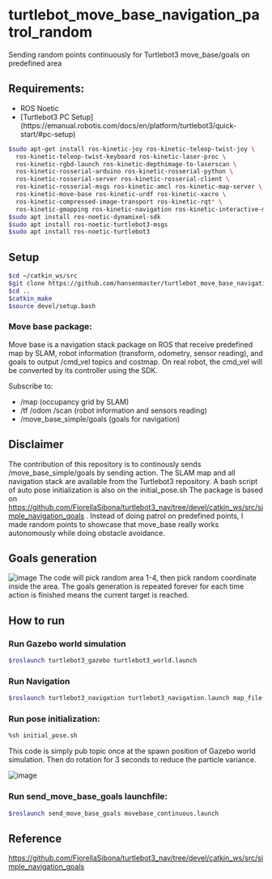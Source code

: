 # turtlebot_move_base_navigation_patrol_random
Sending random points continuously for Turtlebot3 move_base/goals on predefined area

## Requirements:

<ul>
  <li>ROS Noetic</li>
  <li>[Turtlebot3 PC Setup](https://emanual.robotis.com/docs/en/platform/turtlebot3/quick-start/#pc-setup)</li>
</ul> 

```bash
$sudo apt-get install ros-kinetic-joy ros-kinetic-teleop-twist-joy \
  ros-kinetic-teleop-twist-keyboard ros-kinetic-laser-proc \
  ros-kinetic-rgbd-launch ros-kinetic-depthimage-to-laserscan \
  ros-kinetic-rosserial-arduino ros-kinetic-rosserial-python \
  ros-kinetic-rosserial-server ros-kinetic-rosserial-client \
  ros-kinetic-rosserial-msgs ros-kinetic-amcl ros-kinetic-map-server \
  ros-kinetic-move-base ros-kinetic-urdf ros-kinetic-xacro \
  ros-kinetic-compressed-image-transport ros-kinetic-rqt* \
  ros-kinetic-gmapping ros-kinetic-navigation ros-kinetic-interactive-markers
$sudo apt install ros-noetic-dynamixel-sdk
$sudo apt install ros-noetic-turtlebot3-msgs
$sudo apt install ros-noetic-turtlebot3
```
## Setup
```bash
$cd ~/catkin_ws/src
$git clone https://github.com/hansenmaster/turtlebot_move_base_navigation_patrol_random
$cd ..
$catkin_make
$source devel/setup.bash
```

### Move base package:
Move base is a navigation stack package on ROS that receive predefined map by SLAM, robot information (transform, odometry, sensor reading), and goals to output /cmd_vel topics and costmap. On real robot, the cmd_vel will be converted by its controller using the SDK.

Subscribe to:
<ul>
  <li>/map (occupancy grid by SLAM)</li>
  <li>/tf /odom /scan (robot information and sensors reading) </li>
  <li>/move_base_simple/goals (goals for navigation) </li>
</ul> 

## Disclaimer
The contribution of this repository is to continously sends /move_base_simple/goals by sending action. The SLAM map and all navigation stack are available from the Turtlebot3 repository. A bash script of auto pose initialization is also on the initial_pose.sh
The package is based on https://github.com/FiorellaSibona/turtlebot3_nav/tree/devel/catkin_ws/src/simple_navigation_goals . Instead of doing patrol on predefined points, I made random points to showcase that move_base really works autonomously while doing obstacle avoidance.

## Goals generation
![image](https://user-images.githubusercontent.com/36762228/172047213-cc0de060-2b59-4a7c-ba01-c123bda5271c.png)
The code will pick random area 1-4, then pick random coordinate inside the area.
The goals generation is repeated forever for each time action is finished means the current target is reached.

## How to run
### Run Gazebo world simulation
```bash
$roslaunch turtlebot3_gazebo turtlebot3_world.launch
```
### Run Navigation
```bash
$roslaunch turtlebot3_navigation turtlebot3_navigation.launch map_file:=$HOME/map.yaml (change dir to map.yaml location)
```

### Run pose initialization:
```bash
%sh initial_pose.sh 
```
This code is simply pub topic once at the spawn position of Gazebo world simulation. Then do rotation for 3 seconds to reduce the particle variance.

![image](https://user-images.githubusercontent.com/36762228/172047645-065b9ab4-9d2a-493c-85c6-be5990353e10.png)


### Run send_move_base_goals launchfile:
```bash
$roslaunch send_move_base_goals movebase_continuous.launch
```
## Reference
https://github.com/FiorellaSibona/turtlebot3_nav/tree/devel/catkin_ws/src/simple_navigation_goals

